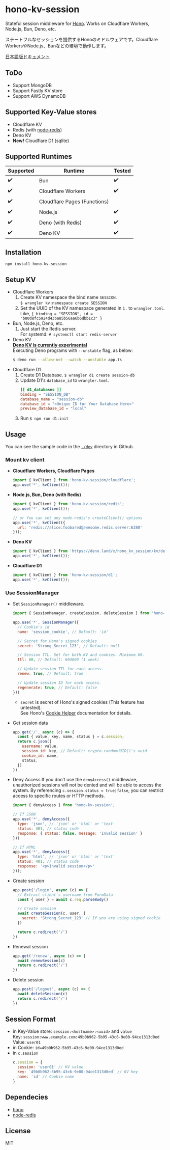 # hono-kv-session
Stateful session middleware for [Hono](https://hono.dev/). Works on Cloudflare Workers, Node.js, Bun, Deno, etc.

ステートフルなセッションを提供するHonoのミドルウェアです。Cloudflare WorkersやNode.js、Bunなどの環境で動作します。

[日本語版ドキュメント](./README.ja.md)

## ToDo
- Support MongoDB
- Support Fastly KV store
- Support AWS DynamoDB

## Supported Key-Value stores
- Cloudflare KV
- Redis (with [node-redis](https://github.com/redis/node-redis))
- Deno KV
- **New!** Cloudflare D1 (sqlite)

## Supported Runtimes
| Supported | Runtime | Tested |
| --- | --- | --- |
| ✔️ | Bun | ✔️ |
| ✔️ | Cloudflare Workers | ✔️ |
| ✔️ | Cloudflare Pages (Functions) |  |
| ✔️ | Node.js | ✔️ |
| ✔️ | Deno (with Redis) | ✔️ |
| ✔️ | Deno KV | ✔️ |

## Installation
```
npm install hono-kv-session
```

## Setup KV
- Cloudflare Workers
  1. Create KV namespace the bind name `SESSION`.  
     `$ wrangler kv:namespace create SESSION`
  2. Set the UUID of the KV namespace generated in `1.` to `wrangler.toml`.  
     Like, `{ binding = "SESSION", id = "b80d8fc5924d43ba85b56aa6b6dbb1c3" }`
- Bun, Node.js, Deno, etc.
  1. Just start the Redis server.  
     For systemd: `# systemctl start redis-server`
- Deno KV  
  **[Deno KV is currently experimental](https://docs.deno.com/kv/manual)**  
  Executing Deno programs with `--unstable` flag, as below:  
  ```bash
  $ deno run --allow-net --watch --unstable app.ts
  ```
- Cloudflare D1
  1. Create D1 Database.
     `$ wrangler d1 create session-db`
  2. Update D1's `database_id` to `wrangler.toml`.
     ```toml
     [[ d1_databases ]]
     binding = "SESSION_DB"
     database_name = "session-db"
     database_id = "<Unique ID for Your Database Here>"
     preview_database_id = "local"
     ```
  3. Run `$ npm run d1:init`

## Usage
You can see the sample code in the [`./dev`](./dev) directory in Github.

### Mount kv client
- **Cloudflare Workers, Cloudflare Pages**
  ```js
  import { kvClient } from 'hono-kv-session/cloudflare';
  app.use('*', kvClient());
  ```

- **Node.js, Bun, Deno (with Redis)**
  ```js
  import { kvClient } from 'hono-kv-session/redis';
  app.use('*', kvClient());

  // or You can set any node-redis's createClient() options
  app.use('*', kvClient({
    url: 'redis://alice:foobared@awesome.redis.server:6380'
  }));
  ```

- **Deno KV**
  ```js
  import { kvClient } from 'https://deno.land/x/hono_kv_session/kv/denokv.js';
  app.use('*', kvClient());
  ```

- **Cloudflare D1**
  ```js
  import { kvClient } from 'hono-kv-session/d1';
  app.use('*', kvClient());
  ```

### Use SessionManager
- Set `SessionManager()` middleware.
  ```js
  import { SessionManager, createSession, deleteSession } from 'hono-kv-session' // If you are using Deno, replace module name to "npm:hono-kv-session"
  
  app.use('*', SessionManager({
    // Cookie's id
    name: 'session_cookie', // Default: 'id'
  
    // Secret for Hono's signed cookies
    secret: 'Strong_Secret_123', // Default: null

    // Session TTL. Set for both KV and cookies. Minimum 60.
    ttl: 60, // Default: 604800 (1 week)

    // Update session TTL for each access.
    renew: true, // Default: true

    // Update session ID for each access.
    regenerate: true, // Default: false
  }))
  ```
  - `secret` is secret of Hono's signed cookies (This feature has untested).  
    See Hono's [Cookie Helper](https://hono.dev/helpers/cookie) documentation for details.

- Get session data
  ```js
  app.get('/', async (c) => {
    const { value, key, name, status } = c.session;
    return c.json({
      username: value,
      session_id: key, // Default: crypto.randomUUID()'s uuid
      cookie_id: name,
      status,
    })
  })
  ```

- Deny Access
  If you don’t use the `denyAccess()` middleware, unauthorized sessions will not be denied and will be able to access the system.
  By referencing `c.session.status = true|false`, you can restrict access to specific routes or HTTP methods.
  ```js
  import { denyAccess } from 'hono-kv-session';

  // If JSON
  app.use('*', denyAccess({
    type: 'json', // 'json' or 'html' or 'text'
    status: 401, // status code
    response: { status: false, message: 'Invalid session' }
  }))

  // If HTML
  app.use('*', denyAccess({
    type: 'html', // 'json' or 'html' or 'text'
    status: 401, // status code
    response: '<p>Invalid session</p>'
  }));
  ```

- Create session
  ```js
  app.post('/login', async (c) => {
    // Extract client's username from FormData
    const { user } = await c.req.parseBody()
  
    // Create session
    await createSession(c, user, {
      secret: 'Strong_Secret_123' // If you are using signed cookie
    })
  
    return c.redirect('/')
  })
  ```

- Renewal session
  ```js
  app.get('/renew', async (c) => {
    await renewSession(c)
    return c.redirect('/')
  })
  ```

- Delete session
  ```js
  app.post('/logout', async (c) => {
    await deleteSession(c)
    return c.redirect('/')
  })
  ```

## Session Format
- in Key-Value store: `session:<hostname>:<uuid>` and `value`  
  Key: `session:www.example.com:49b0b962-5b95-43c6-9e00-94ce1313d0ed`  
  Value: `user01`  
- in Cookie: `id=49b0b962-5b95-43c6-9e00-94ce1313d0ed`  
- in `c.session`  
  ```js
  c.session = {
    session: 'user01' // KV value
    key: `49b0b962-5b95-43c6-9e00-94ce1313d0ed` // KV key
    name: 'id' // Cookie name
  }
  ```

## Dependecies
- [hono](https://hono.dev/)
- [node-redis](https://github.com/redis/node-redis)

## License
MIT